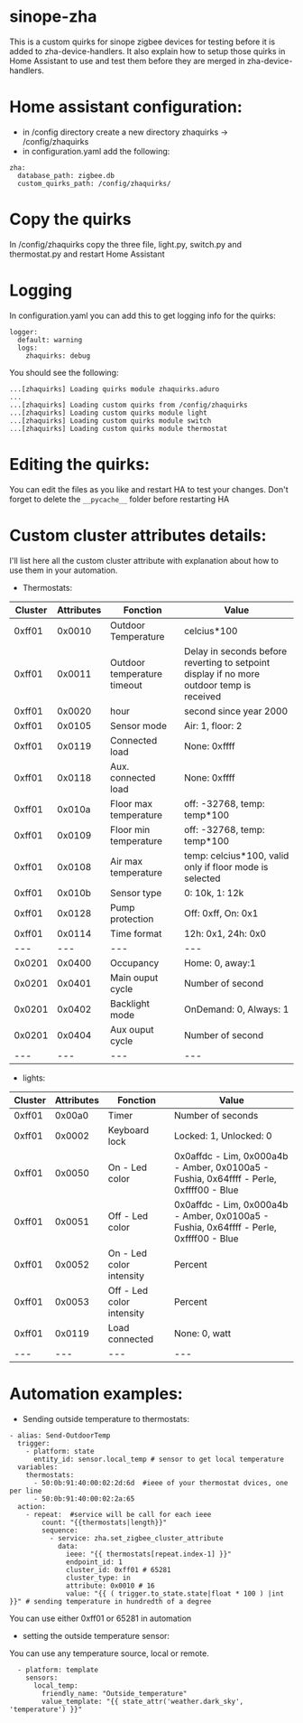 # sinope-zha
This is a custom quirks for sinope zigbee devices for testing before it is added to zha-device-handlers. It also explain how to setup those quirks in Home Assistant to use and test them before they are merged in zha-device-handlers.

# Home assistant configuration:
- in /config directory create a new directory zhaquirks -> /config/zhaquirks
- in configuration.yaml add the following:
```
zha:
  database_path: zigbee.db
  custom_quirks_path: /config/zhaquirks/
```
# Copy the quirks
In /config/zhaquirks copy the three file, light.py, switch.py and thermostat.py and restart Home Assistant

# Logging
In configuration.yaml you can add this to get logging info for the quirks:
```
logger:
  default: warning
  logs:
    zhaquirks: debug
```
You should see the following:
```
...[zhaquirks] Loading quirks module zhaquirks.aduro
...
...[zhaquirks] Loading custom quirks from /config/zhaquirks
...[zhaquirks] Loading custom quirks module light
...[zhaquirks] Loading custom quirks module switch
...[zhaquirks] Loading custom quirks module thermostat
```

# Editing the quirks:
You can edit the files as you like and restart HA to test your changes. Don't forget to delete the ```__pycache__``` folder before restarting HA

# Custom cluster attributes details:

I'll list here all the custom cluster attribute with explanation about how to use them in your automation.
- Thermostats:

|Cluster|Attributes|Fonction |Value
| --- | --- | --- | ---
|0xff01|0x0010|Outdoor Temperature|celcius*100
|0xff01|0x0011|Outdoor temperature timeout| Delay in seconds before reverting to setpoint display if no more outdoor temp is received
|0xff01|0x0020|hour| second since year 2000
|0xff01|0x0105|Sensor mode|Air: 1, floor: 2
|0xff01|0x0119|Connected load|None: 0xffff
|0xff01| 0x0118|Aux. connected load| None: 0xffff
|0xff01|0x010a|Floor max temperature| off: -32768, temp: temp*100
|0xff01|0x0109|Floor min temperature| off: -32768, temp: temp*100
|0xff01|0x0108|Air max temperature|temp: celcius*100, valid only if floor mode is selected
|0xff01|0x010b|Sensor type|0: 10k, 1: 12k
|0xff01|0x0128|Pump protection| Off: 0xff, On: 0x1
|0xff01|0x0114|Time format|12h: 0x1, 24h: 0x0
| --- | --- | --- | ---
|0x0201| 0x0400 |Occupancy|Home: 0, away:1
|0x0201| 0x0401 |Main ouput cycle|Number of second
|0x0201|0x0402 |Backlight mode|OnDemand: 0, Always: 1
|0x0201| 0x0404|Aux ouput cycle|Number of second
| --- | --- | --- | ---

- lights:

|Cluster|Attributes|Fonction |Value
| --- | --- | --- | ---
0xff01|0x00a0|Timer|Number of seconds
|0xff01| 0x0002|Keyboard lock| Locked: 1, Unlocked: 0
|0xff01|0x0050|On - Led color|0x0affdc - Lim, 0x000a4b - Amber, 0x0100a5 - Fushia, 0x64ffff - Perle, 0xffff00 - Blue
|0xff01|0x0051|Off - Led color|0x0affdc - Lim, 0x000a4b - Amber, 0x0100a5 - Fushia, 0x64ffff - Perle, 0xffff00 - Blue
|0xff01| 0x0052|On - Led color intensity|Percent
|0xff01|0x0053|Off - Led color intensity| Percent
|0xff01|0x0119|Load connected|None: 0, watt
| --- | --- | --- | ---

# Automation examples:
- Sending outside temperature to thermostats:
```
- alias: Send-OutdoorTemp
  trigger:
    - platform: state
      entity_id: sensor.local_temp # sensor to get local temperature
  variables:
    thermostats:
      - 50:0b:91:40:00:02:2d:6d  #ieee of your thermostat dvices, one per line
      - 50:0b:91:40:00:02:2a:65
  action:
    - repeat:  #service will be call for each ieee
        count: "{{thermostats|length}}"
        sequence:
          - service: zha.set_zigbee_cluster_attribute
            data:
              ieee: "{{ thermostats[repeat.index-1] }}"
              endpoint_id: 1
              cluster_id: 0xff01 # 65281
              cluster_type: in
              attribute: 0x0010 # 16
              value: "{{ ( trigger.to_state.state|float * 100 ) |int }}" # sending temperature in hundredth of a degree
```
You can use either 0xff01 or 65281 in automation

- setting the outside temperature sensor:

You can use any temperature source, local or remote.
```
  - platform: template
    sensors:
      local_temp:
        friendly_name: "Outside_temperature"
        value_template: "{{ state_attr('weather.dark_sky', 'temperature') }}"
```

